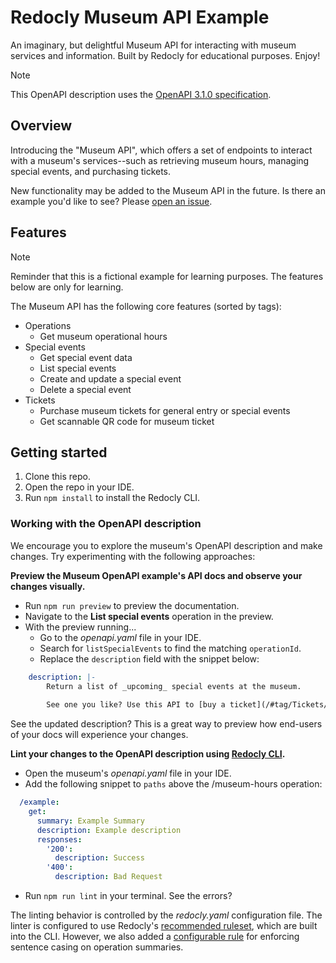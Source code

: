 # Redocly Museum API Example

An imaginary, but delightful Museum API for interacting with museum services and information.
Built by Redocly for educational purposes.
Enjoy!

> [!NOTE]  
> This OpenAPI description uses the [OpenAPI 3.1.0 specification](https://spec.openapis.org/oas/v3.1.0).

## Overview

Introducing the "Museum API", which offers a set of endpoints to interact with a museum's services--such as retrieving museum hours, managing special events, and purchasing tickets.

New functionality may be added to the Museum API in the future.
Is there an example you'd like to see? Please [open an issue](https://github.com/Redocly/museum-openapi-example/issues/new).

## Features
> [!NOTE]  
> Reminder that this is a fictional example for learning purposes.
> The features below are only for learning.

The Museum API has the following core features (sorted by tags):
- Operations
  - Get museum operational hours
- Special events
  - Get special event data
  - List special events
  - Create and update a special event
  - Delete a special event
- Tickets
  - Purchase museum tickets for general entry or special events
  - Get scannable QR code for museum ticket

## Getting started

1. Clone this repo.
2. Open the repo in your IDE.
3. Run `npm install` to install the Redocly CLI.

### Working with the OpenAPI description

We encourage you to explore the museum's OpenAPI description and make changes.
Try experimenting with the following approaches:

**Preview the Museum OpenAPI example's API docs and observe your changes visually.**
- Run `npm run preview` to preview the documentation.
- Navigate to the **List special events** operation in the preview.
- With the preview running...
  - Go to the _openapi.yaml_ file in your IDE.
  - Search for `listSpecialEvents` to find the matching `operationId`.
  - Replace the `description` field with the snippet below:
```yaml
    description: |-
        Return a list of _upcoming_ special events at the museum.
            
        See one you like? Use this API to [buy a ticket](/#tag/Tickets/operation/buyMuseumTickets).  
```
See the updated description? This is a great way to preview how end-users of your docs will experience your changes.

**Lint your changes to the OpenAPI description using [Redocly CLI](https://redocly.com/docs/cli/).**
- Open the museum's _openapi.yaml_ file in your IDE. 
- Add the following snippet to `paths` above the /museum-hours operation:
```yaml
  /example:
    get: 
      summary: Example Summary
      description: Example description
      responses: 
        '200':
          description: Success
        '400': 
          description: Bad Request
```
- Run `npm run lint` in your terminal. See the errors? 

The linting behavior is controlled by the _redocly.yaml_ configuration file.
The linter is configured to use Redocly's [recommended ruleset](https://redocly.com/docs/cli/rules/recommended/#recommended-ruleset), which are built into the CLI.
However, we also added a [configurable rule](https://redocly.com/docs/cli/rules/configurable-rules/) for enforcing sentence casing on operation summaries.
